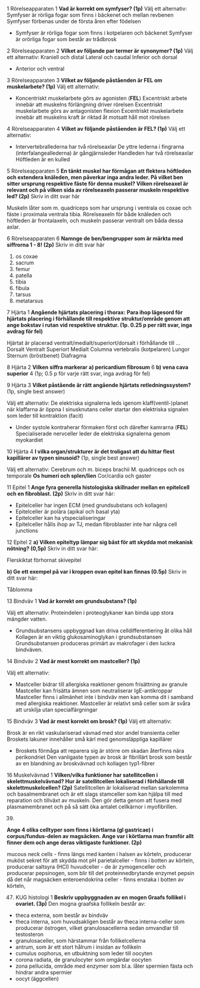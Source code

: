 1 Rörelseapparaten 1
**Vad är korrekt om symfyser? (1p)**
Välj ett alternativ:
Symfyser är rörliga fogar som finns i bäckenet och mellan revbenen
Symfyser förbenas under de första åren efter födelsen
- Symfyser är rörliga fogar som finns i kotpelaren och bäckenet
Symfyser är orörliga fogar som består av trådbrosk

2 Rörelseapparaten 2
**Vilket av följande par termer är synonymer? (1p)**
Välj ett alternativ:
Kraniell och distal
Lateral och caudal
Inferior och dorsal
- Anterior och ventral

3 Rörelseapparaten 3
**Vilket av följande påståenden är FEL om muskelarbete? (1p)**
Välj ett alternativ:
- Koncentriskt muskelarbete görs av agonisten (**FEL**)
Excentriskt arbete innebär att muskelns förlängning driver rörelsen
Excentriskt muskelarbete görs av antagonisten flexion
Excentriskt muskelarbete innebär att muskelns kraft är riktad åt motsatt håll mot rörelsen

4 Rörelseapparaten 4
**Vilket av följande påståenden är FEL? (1p)**
Välj ett alternativ:
- Intervertebrallederna har två rörelseaxlar
De yttre lederna i fingrarna (interfalangeallederna) är gångjärnsleder
Handleden har två rörelseaxlar
Höftleden är en kulled

5 Rörelseapparaten 5
**En tänkt muskel har förmågan att flektera höftleden och extendera knäleden, men påverkar inga andra leder. På vilket ben sitter ursprung respektive fäste för denna muskel? Vilken rörelseaxel är relevant och på vilken sida av rörelseaxeln passerar muskeln respektive led? (2p)**
Skriv in ditt svar här

Muskeln låter som m. quadriceps som har ursprung i ventrala os coxae och fäste i proximala ventrala tibia. Rörelseaxeln för både knäleden och höftleden är frontalaxeln, och muskeln passerar ventralt om båda dessa axlar.

6 Rörelseapparaten 6
**Namnge de ben/bengrupper som är märkta med siffrorna 1 - 8! (2p)**
Skriv in ditt svar här

1. os coxae
2. sacrum
3. femur
4. patella
5. tibia
6. fibula
7. tarsus
8. metatarsus

7 Hjärta 1
**Angående hjärtats placering i thorax:**
**Para ihop lägesord för hjärtats placering i förhållande till respektive struktur/område genom att ange bokstav i rutan vid respektive struktur. (1p. 0.25 p per rätt svar, inga avdrag för fel)**

Hjärtat är placerad ventralt/medialt/superiort/dorsalt i förhållande till ...
Dorsalt Ventralt Superiort Medialt
Columna vertebralis (kotpelaren)
Lungor
Sternum (bröstbenet)
Diafragma

8 Hjärta 2
**Vilken siffra markerar**
**a) pericardium fibrosum** 6
**b) vena cava superior** 4
(1p; 0.5 p för varje rätt svar, inga avdrag för fel)

9 Hjärta 3
**Vilket påstående är rätt angående hjärtats retledningssystem?**
(1p, single best answer)

Välj ett alternativ:
De elektriska signalerna leds igenom klaff(ventil-)planet när klaffarna är öppna
I sinusknutans celler startar den elektriska signalen som leder till kontraktion (facit)
- Under systole kontraherar förmaken först och därefter kamrarna (**FEL**)
Specialiserade nervceller leder de elektriska signalerna genom myokardiet

10 Hjärta 4
**I vilka organ/strukturer är det troligast att du hittar flest kapillärer av typen sinusoid?**
(1p, single best answer)

Välj ett alternativ:
Cerebrum och m. biceps brachii
M. quadriceps och os temporale
**Os humeri och splen/lien**
Cor/cardia och gaster

11 Epitel 1
**Ange fyra generella histologiska skillnader mellan en epitelcell och en fibroblast. (2p)**
Skriv in ditt svar här:

- Epitelceller har ingen ECM (med grundsubstans och kollagen)
- Epitelceller är polära (apikal och basal yta)
- Epitelceller kan ha ytspecialiseringar
- Epitelceller hålls ihop av TJ, medan fibroblaster inte har några cell junctions

12 Epitel 2
**a) Vilken epiteltyp lämpar sig bäst för att skydda mot mekanisk nötning? (0,5p)**
Skriv in ditt svar här:

Flerskiktat förhornat skivepitel

**b) Ge ett exempel på var i kroppen ovan epitel kan finnas (0.5p)**
Skriv in ditt svar här:

Tåblomma

13 Bindväv 1
**Vad är korrekt om grundsubstans? (1p)**

Välj ett alternativ:
Proteindelen i proteoglykaner kan binda upp stora mängder vatten.
- Grundsubstansens uppbyggnad kan driva celldifferentiering åt olika håll
Kollagen är en viktig glukosaminoglykan i grundsubstansen
Grundsubstansen produceras primärt av makrofager i den luckra bindväven.

14 Bindväv 2
**Vad är mest korrekt om mastceller? (1p)**

Välj ett alternativ:
- Mastceller bidrar till allergiska reaktioner genom frisättning av granule
Mastceller kan frisätta ämnen som neutraliserar IgE-antikroppar
Mastceller finns i allmänhet inte i bindväv men kan komma dit i samband med allergiska reaktioner.
Mastceller är relativt små celler som är svåra att urskilja utan specialfärgningar

15 Bindväv 3
**Vad är mest korrekt om brosk? (1p)**
Välj ett alternativ:

Brosk är en rikt vaskulariserad vävnad med stor andel transienta celler
Broskets lakuner innehåller små kärl med genomsläppliga kapillärer
- Broskets förmåga att reparera sig är större om skadan återfinns nära perikondriet
Den vanligaste typen av brosk är fibrillärt brosk som består av en blandning av broskvävnad och kollagen typ1-fibrer

16 Muskelvävnad 1
**Vilken/vilka funktioner har satellitcellen i skelettmuskelvävnad? Hur är satellitcellen lokaliserad i förhållande till skelettmuskelcellen? (2p)**
Satellitcellen är lokaliserad mellan sarkolemma och basalmembranet och är ett slags stamceller som kan hjälpa till med reparation och tillväxt av muskeln. Den gör detta genom att fusera med plasmamembranet och på så sätt öka antalet cellkärnor i myofibrillen.

39.
**Ange 4 olika celltyper som finns i körtlarna (gl gastricae) i corpus/fundus-delen av magsäcken. Ange var i körtlarna man framför allt finner dem och ange deras viktigaste funktioner. (2p)**

mucous neck cells - finns längs med kanten i halsen av körteln, producerar muköst sekret för att skydda mot pH
parietalceller - finns i botten av körteln, producerar saltsyra (HCl)
huvudceller - de är zymogenceller och producerar pepsinogen, som blir till det proteinnedbrytande enzymet pepsin då det når magsäcken
enteroendokrina celler - finns enstaka i botten av körteln, 

47. KUG histologi 1
**Beskriv uppbyggnaden av en mogen Graafs follikel i ovariet. (3p)**
Den mogna graafska follikeln består av:
- theca externa, som består av bindväv
- theca interna, som huvudsakligen består av theca interna-celler som producerar östrogen, vilket granulosacellerna sedan omvandlar till testosteron
- granulosaceller, som härstammar från follikelcellerna
- antrum, som är ett stort hålrum i insidan av follikeln
- cumulus oophorus, en utbuktning som leder till oocyten
- corona radiata, de granulocyter som omgärdar oocyten
- zona pellucida, område med enzymer som bl.a. låter spermien fästa och hindrar andra spermier
- oocyt (äggcellen)